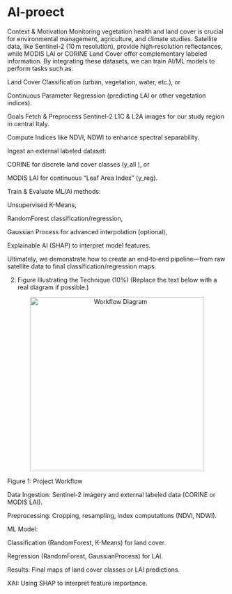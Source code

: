 # AI-proect
Context & Motivation
Monitoring vegetation health and land cover is crucial for environmental management, agriculture, and climate studies. Satellite data, like Sentinel-2 (10 m resolution), provide high‐resolution reflectances, while MODIS LAI or CORINE Land Cover offer complementary labeled information. By integrating these datasets, we can train AI/ML models to perform tasks such as:

Land Cover Classification (urban, vegetation, water, etc.), or

Continuous Parameter Regression (predicting LAI or other vegetation indices).

Goals
Fetch & Preprocess Sentinel-2 L1C & L2A images for our study region in central Italy.

Compute Indices like NDVI, NDWI to enhance spectral separability.

Ingest an external labeled dataset:

CORINE for discrete land cover classes (y_all ), or

MODIS LAI for continuous “Leaf Area Index” (y_reg).

Train & Evaluate ML/AI methods:

Unsupervised K-Means,

RandomForest classification/regression,

Gaussian Process for advanced interpolation (optional),

Explainable AI (SHAP) to interpret model features.

Ultimately, we demonstrate how to create an end‐to‐end pipeline—from raw satellite data to final classification/regression maps.

2. Figure Illustrating the Technique (10%)
(Replace the text below with a real diagram if possible.)

<p align="center"> <img src="PATH_TO_YOUR_FLOWCHART.png" width="400" alt="Workflow Diagram"> </p>
Figure 1: Project Workflow

Data Ingestion: Sentinel‐2 imagery and external labeled data (CORINE or MODIS LAI).

Preprocessing: Cropping, resampling, index computations (NDVI, NDWI).

ML Model:

Classification (RandomForest, K-Means) for land cover.

Regression (RandomForest, GaussianProcess) for LAI.

Results: Final maps of land cover classes or LAI predictions.

XAI: Using SHAP to interpret feature importance.

